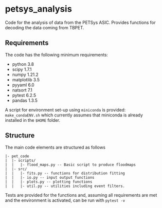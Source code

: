 # petsys_analysis

Code for the analysis of data from the PETSys ASIC.
Provides functions for decoding the data coming from
TBPET.

## Requirements
The code has the following minimum requirements:
 - python 3.8
 - scipy 1.7.1
 - numpy 1.21.2
 - matplotlib 3.5
 - pyyaml 6.0
 - natsort 7.1
 - pytest 6.2.5
 - pandas 1.3.5

 A script for environment set-up using `miniconda` is provided: `make_condaENV.sh` which currently assumes that miniconda is already installed in the `$HOME` folder.

 ## Structure
 The main code elements are structured as follows
 ```
 |- pet_code
 |  |- scripts/
 |  |   |- flood_maps.py -- Basic script to produce floodmaps
 |  |- src/
 |  |   |- fits.py -- functions for distribution fitting
 |  |   |- io.py -- input output functions
 |  |   |- plots.py -- plotting functions
 |  |   |- util.py -- utilities including event filters.
 ```
 Tests are provided for the functions and, assuming all requirements are met and the environment is activated, can be run with `pytest -v`
